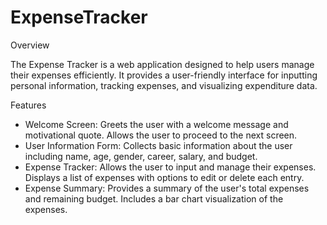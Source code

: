 # ExpenseTracker

Overview

The Expense Tracker is a web application designed to help users manage their expenses efficiently. 
It provides a user-friendly interface for inputting personal information, tracking expenses, and visualizing expenditure data.

Features

- Welcome Screen: Greets the user with a welcome message and motivational quote. Allows the user to proceed to the next screen.
- User Information Form: Collects basic information about the user including name, age, gender, career, salary, and budget.
- Expense Tracker: Allows the user to input and manage their expenses. Displays a list of expenses with options to edit or delete each entry.
- Expense Summary: Provides a summary of the user's total expenses and remaining budget. Includes a bar chart visualization of the expenses.


